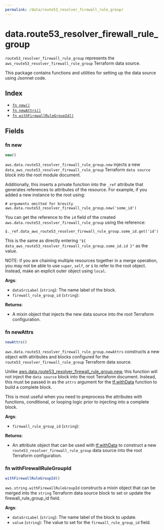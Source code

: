 ```yaml
---
permalink: /data/route53_resolver_firewall_rule_group/
---
```


# data.route53_resolver_firewall_rule_group

`route53_resolver_firewall_rule_group` represents the `aws_route53_resolver_firewall_rule_group` Terraform data source.



This package contains functions and utilities for setting up the data source using Jsonnet code.


## Index

* [`fn new()`](#fn-new)
* [`fn newAttrs()`](#fn-newattrs)
* [`fn withFirewallRuleGroupId()`](#fn-withfirewallrulegroupid)

## Fields

### fn new

```ts
new()
```


`aws.data.route53_resolver_firewall_rule_group.new` injects a new `data_aws_route53_resolver_firewall_rule_group` Terraform `data source`
block into the root module document.

Additionally, this inserts a private function into the `_ref` attribute that generates references to attributes of the
resource. For example, if you added a new instance to the root using:

    # arguments omitted for brevity
    aws.data.route53_resolver_firewall_rule_group.new('some_id')

You can get the reference to the `id` field of the created `aws.data.route53_resolver_firewall_rule_group` using the reference:

    $._ref.data_aws_route53_resolver_firewall_rule_group.some_id.get('id')

This is the same as directly entering `"${ data_aws_route53_resolver_firewall_rule_group.some_id.id }"` as the value.

NOTE: if you are chaining multiple resources together in a merge operation, you may not be able to use `super`, `self`,
or `$` to refer to the root object. Instead, make an explicit outer object using `local`.

**Args**:
  - `dataSrcLabel` (`string`): The name label of the block.
  - `firewall_rule_group_id` (`string`): 

**Returns**:
- A mixin object that injects the new data source into the root Terraform configuration.


### fn newAttrs

```ts
newAttrs()
```


`aws.data.route53_resolver_firewall_rule_group.newAttrs` constructs a new object with attributes and blocks configured for the `route53_resolver_firewall_rule_group`
Terraform data source.

Unlike [aws.data.route53_resolver_firewall_rule_group.new](#fn-route53resolverfirewallrulegroupnew), this function will not inject the `data source`
block into the root Terraform document. Instead, this must be passed in as the `attrs` argument for the
[tf.withData](https://github.com/tf-libsonnet/core/tree/main/docs#fn-withdata) function to build a complete block.

This is most useful when you need to preprocess the attributes with functions, conditional, or looping logic prior to
injecting into a complete block.

**Args**:
  - `firewall_rule_group_id` (`string`): 

**Returns**:
  - An attribute object that can be used with [tf.withData](https://github.com/tf-libsonnet/core/tree/main/docs#fn-withdata) to construct a new `route53_resolver_firewall_rule_group` data source into the root Terraform configuration.


### fn withFirewallRuleGroupId

```ts
withFirewallRuleGroupId()
```

`aws.string.withFirewallRuleGroupId` constructs a mixin object that can be merged into the `string`
Terraform data source block to set or update the firewall_rule_group_id field.



**Args**:
  - `dataSrcLabel` (`string`): The name label of the block to update.
  - `value` (`string`): The value to set for the `firewall_rule_group_id` field.
